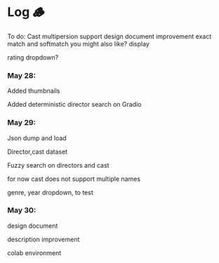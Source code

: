 # Log 🪵
To do:
Cast multipersion support
design document improvement
exact match and softmatch
you might also like?
display



rating dropdown?
### May 28:
Added thumbnails

Added deterministic director search on Gradio

### May 29:
Json dump and load

Director,cast dataset

Fuzzy search on directors and cast

for now cast does not support multiple names

genre, year dropdown, to test

### May 30:
design document

description improvement

colab environment







